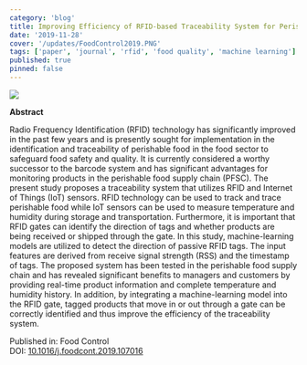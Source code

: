 ```yaml
---
category: 'blog'
title: Improving Efficiency of RFID-based Traceability System for Perishable Food by Utilizing IoT Sensors and Machine Learning Model
date: '2019-11-28'
cover: '/updates/FoodControl2019.PNG'
tags: ['paper', 'journal', 'rfid', 'food quality', 'machine learning']
published: true
pinned: false
---
```


<img src="/updates/FoodControl2019.PNG"/><br/>

**Abstract**

Radio Frequency Identification (RFID) technology has significantly improved in the past few years and is presently sought for implementation in the identification and traceability of perishable food in the food sector to safeguard food safety and quality. It is currently considered a worthy successor to the barcode system and has significant advantages for monitoring products in the perishable food supply chain (PFSC). The present study proposes a traceability system that utilizes RFID and Internet of Things (IoT) sensors. RFID technology can be used to track and trace perishable food while IoT sensors can be used to measure temperature and humidity during storage and transportation. Furthermore, it is important that RFID gates can identify the direction of tags and whether products are being received or shipped through the gate. In this study, machine-learning models are utilized to detect the direction of passive RFID tags. The input features are derived from receive signal strength (RSS) and the timestamp of tags. The proposed system has been tested in the perishable food supply chain and has revealed significant benefits to managers and customers by providing real-time product information and complete temperature and humidity history. In addition, by integrating a machine-learning model into the RFID gate, tagged products that move in or out through a gate can be correctly identified and thus improve the efficiency of the traceability system.

Published in: Food Control<br/>
DOI: <a target='_blank' alt='' rel='noopener noreferrer' href='https://doi.org/10.1016/j.foodcont.2019.107016'>10.1016/j.foodcont.2019.107016</a>